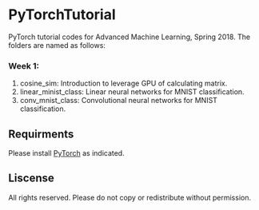 # PyTorchTutorial
PyTorch tutorial codes for Advanced Machine Learning, Spring 2018. The folders are named as follows:

### Week 1:
1. cosine_sim: Introduction to leverage GPU of calculating matrix. 
2. linear_minist_class: Linear neural networks for MNIST classification.
3. conv_mnist_class: Convolutional neural networks for MNIST classification.

## Requirments
Please install [PyTorch](http://pytorch.org/) as indicated.

## Liscense
All rights reserved. Please do not copy or redistribute without permission.
